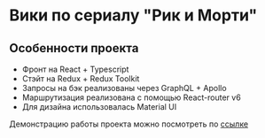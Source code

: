 # Вики по сериалу "Рик и Морти"

## Особенности проекта
* Фронт на React + Typescript
* Стэйт на Redux + Redux Toolkit
* Запросы на бэк реализованы через GraphQL + Apollo
* Маршрутизация реализована с помощью React-router v6
* Для дизайна использовалась Material UI

Демонстрацию работы проекта можно посмотреть по [ссылке](https://medvedium.github.io/rickAndMorty/)